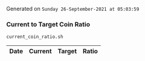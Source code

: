 Generated on `Sunday 26-September-2021 at 05:03:59`

### Current to Target Coin Ratio
`current_coin_ratio.sh`

Date|Current|Target|Ratio
---|---|---|---
